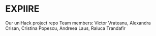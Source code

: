 # EXPIIRE
Our uniHack project repo
Team members: Victor Vrateanu, Alexandra Crisan, Cristina Popescu, Andreea Laus, Raluca Trandafir
